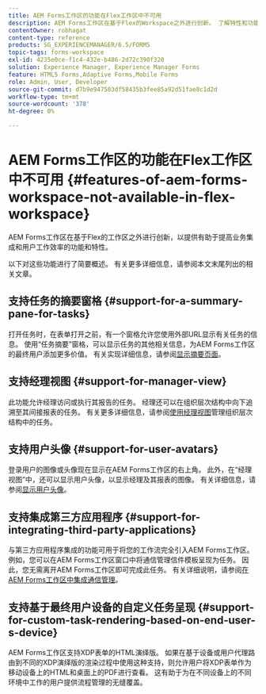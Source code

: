 ```yaml
---
title: AEM Forms工作区的功能在Flex工作区中不可用
description: AEM Forms工作区在基于Flex的Workspace之外进行创新。 了解特性和功能的差异。
contentOwner: robhagat
content-type: reference
products: SG_EXPERIENCEMANAGER/6.5/FORMS
topic-tags: forms-workspace
exl-id: 4235e0ce-f1c4-432e-b486-2d72c390f320
solution: Experience Manager, Experience Manager Forms
feature: HTML5 Forms,Adaptive Forms,Mobile Forms
role: Admin, User, Developer
source-git-commit: d7b9e947503df58435b3fee85a92d51fae8c1d2d
workflow-type: tm+mt
source-wordcount: '378'
ht-degree: 0%

---
```


# AEM Forms工作区的功能在Flex工作区中不可用 {#features-of-aem-forms-workspace-not-available-in-flex-workspace}

AEM Forms工作区在基于Flex的工作区之外进行创新，以提供有助于提高业务集成和用户工作效率的功能和特性。

以下对这些功能进行了简要概述。 有关更多详细信息，请参阅本文末尾列出的相关文章。

## 支持任务的摘要窗格 {#support-for-a-summary-pane-for-tasks}

打开任务时，在表单打开之前，有一个窗格允许您使用外部URL显示有关任务的信息。 使用“任务摘要”窗格，可以显示任务的其他相关信息，为AEM Forms工作区的最终用户添加更多价值。 有关实现详细信息，请参阅[显示摘要页面](/help/forms/using/displaying-information-task-summary-pane.md)。

## 支持经理视图 {#support-for-manager-view}

此功能允许经理访问或执行其报告的任务。 经理还可以在组织层次结构中向下追溯至其间接报表的任务。 有关更多详细信息，请参阅[使用经理视图](/help/forms/using/tasks-organizational-hierarchy-using-manager.md)管理组织层次结构中的任务。

## 支持用户头像 {#support-for-user-avatars}

登录用户的图像或头像现在显示在AEM Forms工作区的右上角。 此外，在“经理视图”中，还可以显示用户头像，以显示经理及其报表的图像。 有关详细信息，请参阅[显示用户头像](/help/forms/using/displaying-user-avatar.md)。

## 支持集成第三方应用程序 {#support-for-integrating-third-party-applications}

与第三方应用程序集成的功能可用于将您的工作流完全引入AEM Forms工作区。 例如，您可以在AEM Forms工作区窗口中将通信管理信件模板呈现为任务。 因此，您无需离开AEM Forms工作区即可完成此任务。 有关详细说明，请参阅[在AEM Forms工作区中集成通信管理](/help/forms/using/integrating-correspondence-management-html-workspace.md)。

## 支持基于最终用户设备的自定义任务呈现 {#support-for-custom-task-rendering-based-on-end-user-s-device}

AEM Forms工作区支持XDP表单的HTML演绎版。 如果在基于设备或用户代理路由到不同的XDP演绎版的渲染过程中使用这种支持，则允许用户将XDP表单作为移动设备上的HTML和桌面上的PDF进行查看。 这有助于为在不同设备上的不同环境中工作的用户提供流程管理的无缝覆盖。
